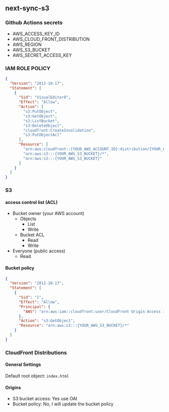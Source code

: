 ## next-sync-s3

### Github Actions secrets

- AWS_ACCESS_KEY_ID
- AWS_CLOUD_FRONT_DISTRIBUTION
- AWS_REGION
- AWS_S3_BUCKET
- AWS_SECRET_ACCESS_KEY

### IAM ROLE POLICY

```json
{
  "Version": "2012-10-17",
  "Statement": [
    {
      "Sid": "VisualEditor0",
      "Effect": "Allow",
      "Action": [
        "s3:PutObject",
        "s3:GetObject",
        "s3:ListBucket",
        "s3:DeleteObject",
        "cloudfront:CreateInvalidation",
        "s3:PutObjectAcl"
      ],
      "Resource": [
        "arn:aws:cloudfront::{YOUR_AWS_ACCOUNT_ID}:distribution/{YOUR_AWS_CLOUD_FRONT_DISTRIBUTION}",
        "arn:aws:s3:::{YOUR_AWS_S3_BUCKET}/*",
        "arn:aws:s3:::{YOUR_AWS_S3_BUCKET}"
      ]
    }
  ]
}
```

### S3

#### access control list (ACL)

- Bucket owner (your AWS account)
  - Objects
    - List
    - Write
  - Bucket ACL
    - Read
    - Write
- Everyone (public access)
  - Read

#### Bucket policy

```json
{
  "Version": "2012-10-17",
  "Statement": [
    {
      "Sid": "1",
      "Effect": "Allow",
      "Principal": {
        "AWS": "arn:aws:iam::cloudfront:user/CloudFront Origin Access Identity {YOUR_OAI}"
      },
      "Action": "s3:GetObject",
      "Resource": "arn:aws:s3:::{YOUR_AWS_S3_BUCKET}/*"
    }
  ]
}
```

### CloudFront Distributions

#### General Settings

Default root object: `index.html`

#### Origins

- S3 bucket access: Yes use OAI
- Bucket policy: No, I will update the bucket policy
